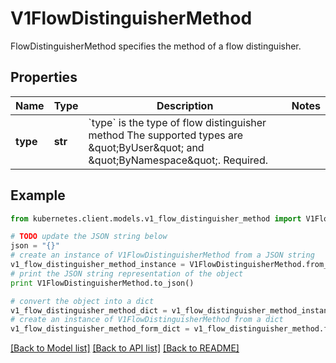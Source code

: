 # V1FlowDistinguisherMethod

FlowDistinguisherMethod specifies the method of a flow distinguisher.

## Properties

Name | Type | Description | Notes
------------ | ------------- | ------------- | -------------
**type** | **str** | &#x60;type&#x60; is the type of flow distinguisher method The supported types are \&quot;ByUser\&quot; and \&quot;ByNamespace\&quot;. Required. | 

## Example

```python
from kubernetes.client.models.v1_flow_distinguisher_method import V1FlowDistinguisherMethod

# TODO update the JSON string below
json = "{}"
# create an instance of V1FlowDistinguisherMethod from a JSON string
v1_flow_distinguisher_method_instance = V1FlowDistinguisherMethod.from_json(json)
# print the JSON string representation of the object
print V1FlowDistinguisherMethod.to_json()

# convert the object into a dict
v1_flow_distinguisher_method_dict = v1_flow_distinguisher_method_instance.to_dict()
# create an instance of V1FlowDistinguisherMethod from a dict
v1_flow_distinguisher_method_form_dict = v1_flow_distinguisher_method.from_dict(v1_flow_distinguisher_method_dict)
```
[[Back to Model list]](../README.md#documentation-for-models) [[Back to API list]](../README.md#documentation-for-api-endpoints) [[Back to README]](../README.md)


